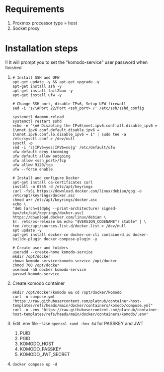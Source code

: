 # Requirements
1. Proxmox processor type = host
2. Socket proxy

# Installation steps

‼️ It will prompt you to set the "komodo-service" user password when finished

1. ```
   # Install SSH and UFW
   apt-get update -y && apt-get upgrade -y
   apt-get install ssh -y
   apt-get install fail2ban -y
   apt-get install ufw -y
   
   # Change SSH port, disable IPv6, Setup UFW firewall
   sed -i 's/\#Port 22/Port <ssh_port> /' /etc/ssh/sshd_config
   
   systemctl daemon-reload
   systemctl restart sshd
   echo -e "\n# Disabling the IPv6\nnet.ipv6.conf.all.disable_ipv6 = 1\nnet.ipv6.conf.default.disable_ipv6 = 1\nnet.ipv6.conf.lo.disable_ipv6 = 1" | sudo tee -a /etc/sysctl.conf > /dev/null
   sysctl -p
   sed -i 's|IPV6=yes|IPV6=no|g' /etc/default/ufw
   ufw default deny incoming
   ufw default allow outgoing
   ufw allow <ssh_port>/tcp
   ufw allow 9120/tcp
   ufw --force enable
   
   # Install and configure Docker
   apt-get install ca-certificates curl
   install -m 0755 -d /etc/apt/keyrings
   curl -fsSL https://download.docker.com/linux/debian/gpg -o /etc/apt/keyrings/docker.asc
   chmod a+r /etc/apt/keyrings/docker.asc
   echo \
   "deb [arch=$(dpkg --print-architecture) signed-by=/etc/apt/keyrings/docker.asc] https://download.docker.com/linux/debian \
   $(. /etc/os-release && echo "$VERSION_CODENAME") stable" | \
   tee /etc/apt/sources.list.d/docker.list > /dev/null
   apt update -y
   apt-get install docker-ce docker-ce-cli containerd.io docker-buildx-plugin docker-compose-plugin -y
   
   # Create user and folders
   useradd --create-home komodo-service
   mkdir /opt/docker
   chown komodo-service:komodo-service /opt/docker
   chmod 700 /opt/docker
   usermod -aG docker komodo-service
   passwd komodo-service
   ```
2. Create komodo container
   ```
   mkdir /opt/docker/komodo && cd /opt/docker/komodo
   curl -o compose.yml "https://raw.githubusercontent.com/platnub/container-host-templates/refs/heads/main/docker/containers/komodo/compose.yml"
   curl -o .env "https://raw.githubusercontent.com/platnub/container-host-templates/refs/heads/main/docker/containers/komodo/.env"
   ```
3. Edit .env file
       - Use `openssl rand -hex 64` for PASSKEY and JWT
      1. PUID
      2. PGID
      3. KOMODO_HOST
      4. KOMODO_PASSKEY
      5. KOMODO_JWT_SECRET
  
4. ```
   docker compose up -d
   ```
